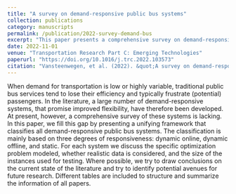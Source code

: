 ```yaml
---
title: "A survey on demand-responsive public bus systems"
collection: publications
category: manuscripts
permalink: /publication/2022-survey-demand-bus
excerpt: "This paper presents a comprehensive survey on demand-responsive public bus systems, reviewing models, algorithms, and practical applications. This was a joint work with other researchers as well."
date: 2022-11-01
venue: "Transportation Research Part C: Emerging Technologies"
paperurl: "https://doi.org/10.1016/j.trc.2022.103573"
citation: "Vansteenwegen, et al. (2022). &quot;A survey on demand-responsive public bus systems.&quot; <i>Transportation Research Part C: Emerging Technologies<i>, 137, 103573. https://doi.org/10.1016/j.trc.2022.103573"
---
```

When demand for transportation is low or highly variable, traditional public bus services tend to lose their efficiency and typically frustrate (potential) passengers. In the literature, a large number of demand-responsive systems, that promise improved flexibility, have therefore been developed. At present, however, a comprehensive survey of these systems is lacking. In this paper, we fill this gap by presenting a unifying framework that classifies all demand-responsive public bus systems. The classification is mainly based on three degrees of responsiveness: dynamic online, dynamic offline, and static. For each system we discuss the specific optimization problem modeled, whether realistic data is considered, and the size of the instances used for testing. Where possible, we try to draw conclusions on the current state of the literature and try to identify potential avenues for future research. Different tables are included to structure and summarize the information of all papers.
